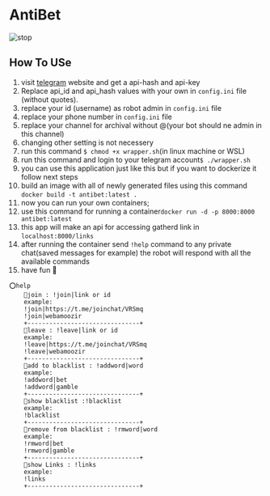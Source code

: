 # AntiBet
![stop](https://i.ibb.co/5BCcYCt/stop.jpg)
## How To USe
1. visit [telegram](https://my.telegram.org/auth?to=apps) website and get a api-hash and api-key
2. Replace api_id and api_hash values with your own in `config.ini` file (without quotes).
3. replace your id (username) as robot admin in `config.ini` file
4. replace your phone number in `config.ini` file
5. replace your channel for archival without @(your bot should ne admin in this channel) 
6. changing other setting is not necessery
7. run this command `$ chmod +x wrapper.sh`(in linux machine or WSL)
8. run this command and login to your  telegram account`$ ./wrapper.sh`
9. you can use this application just like this but if you want to dockerize it follow next steps
10. build an image with all of newly generated files using this command `docker build -t antibet:latest .`
11. now you can run your own containers;
12. use this command for running a container`docker run -d -p 8000:8000 antibet:latest`
13. this app will make an api for accessing gatherd link in `localhost:8000/links` 
14. after running the container send `!help` command to any private chat(saved messages for example) the robot will respond with all the available commands
15. have fun 🎈 


```
⭕️help
    🔰join : !join|link or id
    example:
    !join|https://t.me/joinchat/VRSmq
    !join|webamoozir
    +-------------------------------+
    🔰leave : !leave|link or id
    example:
    !leave|https://t.me/joinchat/VRSmq
    !leave|webamoozir
    +-------------------------------+
    🔰add to blacklist : !addword|word
    example:
    !addword|bet
    !addword|gamble
    +-------------------------------+
    🔰show blacklist :!blacklist
    example:
    !blacklist
    +-------------------------------+
    🔰remove from blacklist : !rmword|word
    example:
    !rmword|bet
    !rmword|gamble
    +-------------------------------+
    🔰show Links : !links
    example:
    !links
    +-------------------------------+
```
